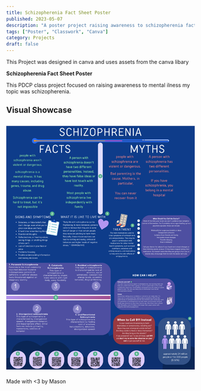 ```yaml
---
title: Schizopherenia Fact Sheet Poster  
published: 2023-05-07  
description: "A poster project raising awareness to schizopherenia facts vs myths" 
tags: ["Poster", "Classwork", "Canva"]  
category: Projects  
draft: false
---
```

This Project was designed in canva and uses assets from the canva libary

**Schizopherenia Fact Sheet Poster**

This PDCP class project focused on raising awareness to mental ilness my topic was schizopherenia.

## Visual Showcase

![1](https://github.com/11ason/Sitefiles/blob/main/2022_PDCP_Schizophrenia-Condensed.png?raw=true)
---

Made with <3 by Mason